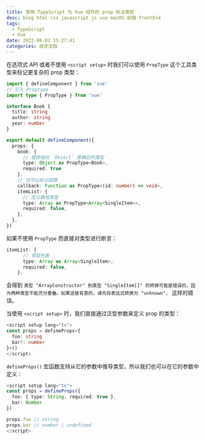 ```yaml
---
title: 使用 TypeScript 为 Vue 组件的 prop 标注类型
desc: blog html css javascript js vue macOS 前端 frontEnd
tags:
  - TypeScript
  - Vue
date: 2022-06-02 15:27:41
categories: 技术文档
---
```


在选项式 API 或者不使用 `<script setup>` 时我们可以使用 `PropType` 这个工具类型来标记更复杂的 prop 类型：

```typescript
import { defineComponent } from 'vue'
// 引入 Proptype
import type { PropType } from 'vue'

interface Book {
  title: string
  author: string
  year: number
}

export default defineComponent({
  props: {
    book: {
      // 提供相对 `Object` 更确定的类型
      type: Object as PropType<Book>,
      required: true
    },
    // 也可以标记函数
    callback: Function as PropType<(id: number) => void>,
    itemList: {
      // 定义数组类型
      type: Array as PropType<Array<SingleItem>>,
      required: false,
    },
  },
})
```

如果不使用 `PropType` 而直接对类型进行断言：

```typescript
itemList: {
      // 项目列表
      type: Array as Array<SingleItem>,
      required: false,
    },
```

会得到 `类型 "ArrayConstructor" 到类型 "SingleItem[]" 的转换可能是错误的，因为两种类型不能充分重叠。如果这是有意的，请先将表达式转换为 "unknown"。` 这样的错误。



当使用 `<script setup>` 时，我们直接通过泛型参数来定义 prop 的类型：

```typescript
<script setup lang="ts">
const props = defineProps<{
  foo: string
  bar?: number
}>()
</script>
```

`defineProps()` 宏函数支持从它的参数中推导类型，所以我们也可以在它的参数中定义：

```typescript
<script setup lang="ts">
const props = defineProps({
  foo: { type: String, required: true },
  bar: Number
})

props.foo // string
props.bar // number | undefined
</script>
```

